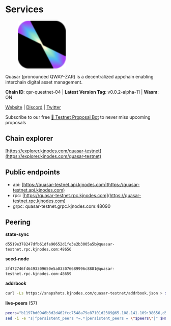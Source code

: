 # Services

<figure><img src="https://raw.githubusercontent.com/kj89/cosmos-images/main/logos/quasar.png" width="150" alt=""><figcaption></figcaption></figure>

Quasar (pronounced QWAY-ZAR) is a decentralized  appchain enabling interchain digital asset management.

**Chain ID**: qsr-questnet-04 | **Latest Version Tag**: v0.0.2-alpha-11 | **Wasm**: ON

[Website](https://www.quasar.fi) | [Discord](https://discord.gg/quasarfi) | [Twitter](https://twitter.com/QuasarFi)



Subscribe to our free [🤖 Testnet Proposal Bot](https://t.me/kjnodes_testnet_proposal_bot) to never miss upcoming proposals


## Chain explorer
[https://explorer.kjnodes.com/quasar-testnet](https://explorer.kjnodes.com/quasar-testnet)

## Public endpoints

* api: [https://quasar-testnet.api.kjnodes.com](https://quasar-testnet.api.kjnodes.com)
* rpc: [https://quasar-testnet.rpc.kjnodes.com](https://quasar-testnet.rpc.kjnodes.com)
* grpc: quasar-testnet.grpc.kjnodes.com:48090

## Peering

**state-sync**

```text
d5519e378247dfb61dfe90652d1fe3e2b3005a5b@quasar-testnet.rpc.kjnodes.com:48656
```

**seed-node**

```text
3f472746f46493309650e5a033076689996c8881@quasar-testnet.rpc.kjnodes.com:48659
```

**addrbook**
```bash
curl -Ls https://snapshots.kjnodes.com/quasar-testnet/addrbook.json > $HOME/.quasarnode/config/addrbook.json
```

**live-peers** (57)
```bash
peers="b1197bd0946b3d2d462fcc7548a79e87101d2389@65.108.141.109:38656,d5519e378247dfb61dfe90652d1fe3e2b3005a5b@65.109.68.190:48656,38cf4c8da13354be52a824a0a2d0db0f3884c312@5.9.70.180:15661,c9cbf3d47ea984e0740dbb9773a764cfa9ac27fc@77.220.215.67:34656,966acc999443bae0857604a9fce426b5e09a7409@65.108.105.48:18256,6ce002a65e425f4fd0c8d6128be6294ff1262dae@148.251.10.110:27656,ccd1ae36ae1367b263053e9333ea070cf980ed43@161.97.156.173:48656,5c2a752c9b1952dbed075c56c600c3a79b58c395@95.214.52.139:27146,588339ca2196397b9644d5890c7ea3a25131cb3a@101.43.28.40:26656,b35f3493df8c3be232fe75ef7f4d0cb9d0f59668@65.109.70.23:18256,08dca247f888927de7d65a7e270c4cc622e81f81@113.53.82.252:48656,67893b0a2b048d1bb543d973fe788052c81e2a3f@92.243.165.96:29656,b3bc01f715c758e2fb73317f9f3a2fd6779390c9@194.5.152.21:48656,f068bc20de3bb22a7b8012922fee26cac8870d4b@65.108.98.56:34656,839f47b766294d30b35da5930c0cc0fe7ba67c36@5.161.85.85:48656,ebc78ed2889ac244558cea7a578d721c2a54a397@167.86.119.80:48656,a2eec4a5dcbe074e7be37f139d283e75642ed09b@161.97.167.196:29656,0fe096df0ebb9f73a229fa7a066169f2ce5e192d@80.92.206.213:48656,ad0b4874462c6631daca2db6c15fc3d83403fafd@176.124.221.179:29656,9df9747fbc7713c3e162d43ac48f2aa2fd892948@89.117.61.201:29656,9271d0d3dc8c6735adeab46c84a6af8e975c5bd6@89.116.24.94:48656,4347749256ce964ffbde166696eec8ac35356f06@135.181.151.112:48656,9685eecfb06cbd2bb7b43a1d89bdf7eb76c98e61@18.134.191.148:26656,b5a52a1b87c3ed88a9349e980291e67f518e48b2@134.122.121.129:48656,71dfb9344a8f4e714197f2aaea6520c6506cb585@89.116.24.14:48656,d70ac8bde676a9d383a69699d4ab44e760841923@95.111.253.59:48656,58f5656bdf54ec5cbe90bf5d8b759f8e5309b5bb@3.136.116.39:26656,c7c43689fe3a74d14d8159f80d070c763cbc5a81@96.234.160.22:26656,eeb4f094eaa62841b4a9a73f0560d6aa1fa87482@65.108.231.124:29656,98d768413e42d9b351b0f76c2d4036599d8ee23e@86.48.0.202:29656,66201ee96c260130bfdece67ea81cd2b1a0d2217@212.90.121.71:48656,d76737af9daf81a62dc5ad9a6b6fbfb6681c094c@167.235.201.101:48656,f5089330cba8a8c0004dd7c4641901e82a845fab@165.232.158.65:29656,e87c4624cca8072ae531dd627322d8c658a0bc3e@217.76.53.44:29656,8b2a6a1867136d22fe3615211675c5538217bca4@161.97.78.140:26656,ec8f3c5da0abb427744c1d9af594d156157ce3fa@212.118.43.117:26656,3679fe2b2fc128d78f8202ff5682e4884cbf0e66@104.248.16.204:26656,88cd33ca0d7a8b188944b886419fc93647a2da20@31.220.92.59:48656,91f7f3cf20920744ffc35c912464e175f7e16420@192.145.37.196:48656,876fcf6da6256766aee046f7986475c3ad8a4ec1@2.59.156.226:29656,01f461ac9cc1395b389e62c4f9e0e6501a2c7f5f@88.198.146.207:48656,b8ee45cecbf7146b507ade9bf38049130ccb736b@65.109.130.180:26656,6f53d0752e69e73d2415a2a6273c37ac285b4e22@119.60.99.233:26656,1a3ded45f1f4dcbbf0d94914c644092e2d893fee@185.249.225.102:48656,dcf78ede935a42361895928d35119ed4789abb9c@65.109.85.225:8090,a2e9cbc7fca69f9b5dbc9f8760de879212c883a1@38.242.215.191:28656,f75f0f3c672486352bf1d1aa8d473ccbcd3e407c@161.35.68.34:26656,28d956e17ca93b09c9f543c353fb372ddcbe633e@65.109.168.94:26656,929ffe3ecd0c5530e42aab73d7b2827f8de4b481@45.67.216.76:48656,c83a3b3f7f7a4fddd10c6201504cc6f9f792b11e@80.65.211.54:26656,031a8eb618fee099e1bd7804fb9a6dc96b60e3c5@67.205.160.118:48656,70c5fd4023df9b9772c9b3e15683c61458b937e6@43.157.60.163:26656,010718caba1fd36326c1f56bc6ed24fdfb870c21@194.104.136.45:48656,54f2054c1e9462cac9eb56ab90c00e97e2c1b0ca@178.18.242.228:48656,93fd2c6d81e75b1cadf054aee75244b2113923fb@194.104.136.46:48656,532561e85fd06bd9972aa7159f9834eee1535f09@195.201.22.116:48656,a749e6030a57bb5e338ad900432f1971be646768@199.175.98.122:29656"
sed -i -e "s|^persistent_peers *=.*|persistent_peers = \"$peers\"|" $HOME/.quasarnode/config/config.toml
```
